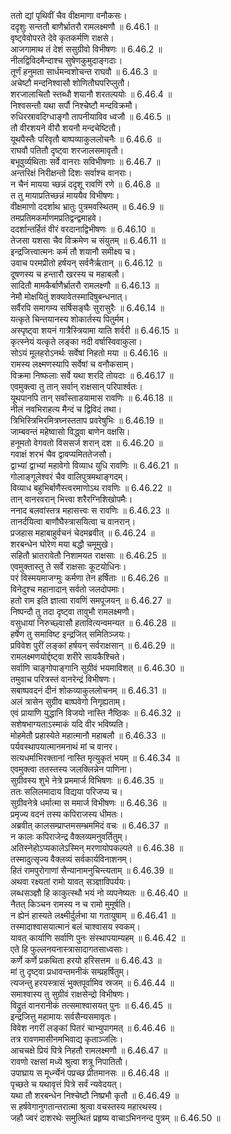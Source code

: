 

  
ततो द्यां पृथिवीं चैव वीक्षमाणा वनौकसः।  
ददृशुः सन्ततौ बाणैर्भ्रातरौ रामलक्ष्मणौ ॥ 6.46.1 ॥   
वृष्ट्वेवोपरते देवे कृतकर्मणि राक्षसे।  
आजगामाथ तं देशं ससुग्रीवो विभीषणः ॥ 6.46.2 ॥   
नीलद्विविदमैन्दाश्च सुषेणकुमुदाङ्गदाः।  
तूर्णं हनुमता सार्धमन्वशोचन्त राघवौ ॥ 6.46.3 ॥   
अचेष्टौ मन्दनिश्वासौ शोणितौघपरिप्लुतौ।  
शरजालाचितौ स्तब्धौ शयानौ शरतल्पयोः ॥ 6.46.4 ॥   
निश्वसन्तौ यथा सर्पौ निश्चेष्टौ मन्दविक्रमौ।  
रुधिरस्रावदिग्धाङ्गौ तापनीयाविव ध्वजौ ॥ 6.46.5 ॥   
तौ वीरशयने वीरौ शयनौ मन्दचेष्टितौ।  
यूथपैस्तैः परिवृतौ बाष्पव्याकुललोचनैः ॥ 6.46.6 ॥   
राघवौ पतितौ दृष्ट्वा शरजालसमावृतौ।  
बभूवुर्व्यथिताः सर्वे वानराः सविभीषणाः ॥ 6.46.7 ॥   
अन्तरिक्षं निरीक्षन्तो दिशः सर्वाश्च वानराः।  
न चैनं मायया च्छन्नं ददृशू रावणिं रणे ॥ 6.46.8 ॥   
त तु मायाप्रतिच्छन्नं माययैव विभीषणः।  
वीक्षमाणो ददर्शाथ भ्रातुः पुत्रमवस्थितम् ॥ 6.46.9 ॥   
तमप्रतिमकर्माणमप्रतिद्वन्द्वमाहवे।  
ददर्शान्तर्हितं वीरं वरदानाद्विभीषणः ॥ 6.46.10 ॥   
तेजसा यशसा चैव विक्रमेण च संयुतम् ॥ 6.46.11 ॥   
इन्द्रजित्त्वात्मनः कर्म तौ शयानौ समीक्ष्य च।  
उवाच परमप्रीतो हर्षयन् सर्वनैर्ऋतान् ॥ 6.46.12 ॥   
दूषणस्य च हन्तारौ खरस्य च महाबलौ।  
सादितौ मामकैर्बाणैर्भ्रातरौ रामलक्ष्णौ ॥ 6.46.13 ॥   
नेमौ मोक्षयितुं शक्यावेतस्मादिषुबन्धनात्।  
सर्वैरपि समागम्य सर्षिसङ्घैः सुरासुरैः ॥ 6.46.14 ॥   
यत्कृते चिन्तयानस्य शोकार्तस्य पितुर्मम।  
अस्पृष्ट्वा शयनं गात्रैस्त्रियामा याति शर्वरी ॥ 6.46.15 ॥   
कृत्स्नेयं यत्कृते लङ्का नदी वर्षास्विवाकुला।  
सोऽयं मूलहरोऽनर्थः सर्वेषां निहतो मया ॥ 6.46.16 ॥   
रामस्य लक्ष्मणस्यापि सर्वेषां च वनौकसाम्।  
विक्रमा निष्फलाः सर्वे यथा शरदि तोयदाः ॥ 6.46.17 ॥   
एवमुक्त्वा तु तान् सर्वान् राक्षसान् परिपार्श्वतः।  
यूथपानपि तान् सर्वांस्ताडयामास रावणिः ॥ 6.46.18 ॥   
नीलं नवभिराहत्य मैन्दं च द्विविदं तथा।  
त्रिभिस्त्रिभिरमित्रघ्नस्तताप प्रवरेषुभिः ॥ 6.46.19 ॥   
जाम्बवन्तं महेष्वासो विद्ध्वा बाणेन वक्षसि।  
हनूमतो वेगवतो विससर्ज शरान् दश ॥ 6.46.20 ॥   
गवाक्षं शरभं चैव द्वावप्यमिततेजसौ।  
द्वाभ्यां द्वाभ्यां महावेगो विव्याध युधि रावणिः ॥ 6.46.21 ॥   
गोलाङ्गूलेश्वरं चैव वालिपुत्रमथाङ्गदम्।  
विव्याध बहुभिर्बाणैस्त्वरमाणोऽथ रावणिः ॥ 6.46.22 ॥   
तान् वानरवरान् भित्त्वा शरैरग्निशिखोपमैः।  
ननाद बलवांस्तत्र महासत्त्वः स रावणिः ॥ 6.46.23 ॥   
तानर्दयित्वा बाणौघैस्त्रासयित्वा च वानरान्।  
प्रजहास महाबाहुर्वचनं चेदमब्रवीत् ॥ 6.46.24 ॥   
शरबन्धेन घोरेण मया बद्धौ चमूमुखे।  
सहितौ भ्रातरावेतौ निशामयत राक्षसाः ॥ 6.46.25 ॥   
एवमुक्तास्तु ते सर्वे राक्षसाः कूटयोधिनः।  
परं विस्मयमाजग्मुः कर्मणा तेन हर्षिताः ॥ 6.46.26 ॥   
विनेदुश्च महानादान् सर्वतो जलदोपमाः।  
हतो राम इति ज्ञात्वा रावणिं समपूजयन् ॥ 6.46.27 ॥   
निष्पन्दौ तु तदा दृष्ट्वा तावुभौ रामलक्ष्मणौ।  
वसुधायां निरुच्छ्वासौ हतावित्यन्वमन्यत ॥ 6.46.28 ॥   
हर्षेण तु समाविष्ट इन्द्रजित् समितिञ्जयः।  
प्रविवेश पुरीं लङ्कां हर्षयन् सर्वराक्षसान् ॥ 6.46.29 ॥   
रामलक्ष्मणयोर्द्दष्ट्वा शरीरे सायकैश्चिते।  
सर्वाणि चाङ्गोपाङ्गानि सुग्रीवं भयमाविशत् ॥ 6.46.30 ॥   
तमुवाच परित्रस्तं वानरेन्द्रं विभीषणः।  
सबाष्पवदनं दीनं शोकव्याकुललोचनम् ॥ 6.46.31 ॥   
अलं त्रासेन सुग्रीव बाष्पवेगो निगृह्यताम्।  
एवं प्रायाणि युद्धानि विजयो नास्ति नैष्ठिकः ॥ 6.46.32 ॥   
सशेषभाग्यताऽस्माकं यदि वीर भविष्यति।  
मोहमेतौ प्रहास्येते महात्मानौ महाबलौ ॥ 6.46.33 ॥   
पर्यवस्थापयात्मानमनाथं मां च वानर।  
सत्यधर्माभिरक्तानां नास्ति मृत्युकृतं भयम् ॥ 6.46.34 ॥   
एवमुक्त्वा ततस्तस्य जलक्लिन्नेन पाणिना।  
सुग्रीवस्य शुभे नेत्रे प्रममार्ज विभिषणः ॥ 6.46.35 ॥   
ततः सलिलमादाय विद्यया परिजप्य च।  
सुग्रीवनेत्रे धर्मात्मा स ममार्ज विभीषणः ॥ 6.46.36 ॥   
प्रमृज्य वदनं तस्य कपिराजस्य धीमतः।  
अब्रवीत् कालसम्प्राप्तमसम्भ्रममिदं वचः ॥ 6.46.37 ॥   
न कालः कपिराजेन्द्र वैक्लव्यमनुवर्तितुम्।  
अतिस्नेहोऽप्यकालेऽस्मिन् मरणायोपकल्पते ॥ 6.46.38 ॥   
तस्मादुत्सृज्य वैक्लव्यं सर्वकार्यविनाशनम्।  
हितं रामपुरोगाणां सैन्यानामनुचिन्त्यताम् ॥ 6.46.39 ॥   
अथवा रक्ष्यतां रामो यावत् सञ्ज्ञाविपर्ययः।  
लब्धसञ्ज्ञौ हि काकुत्स्थौ भयं नो व्यपनेष्यतः ॥ 6.46.40 ॥   
नैतत् किञ्चन रामस्य न च रामो मुमूर्षति।  
न ह्येनं हास्यते लक्ष्मीर्दुर्लभा या गतायुषाम् ॥ 6.46.41 ॥   
तस्मादाश्वासयात्मानं बलं चाश्वासय स्वकम्।  
यावत् कार्याणि सर्वाणि पुनः संस्थापयाम्यहम् ॥ 6.46.42 ॥   
एते हि फुल्लनयनास्त्रासादागतसाध्वसाः।  
कर्णे कर्णे प्रकथिता हरयो हरिसत्तम ॥ 6.46.43 ॥   
मां तु दृष्ट्वा प्रधावन्तमनीकं सम्प्रहर्षितुम्।  
त्यजन्तु हरयस्त्रासं भुक्तपूर्वामिव स्रजम् ॥ 6.46.44 ॥   
समाश्वास्य तु सुग्रीवं राक्षसेन्द्रो विभीषणः।  
विद्रुतं वानरानीकं तत्समाश्वासयत् पुनः ॥ 6.46.45 ॥   
इन्द्रजित्तु महामायः सर्वसैन्यसमावृतः।  
विवेश नगरीं लङ्कां पितरं चाभ्युपागमत् ॥ 6.46.46 ॥   
तत्र रावणमासीनमभिवाद्य कृताञ्जलिः।  
आचचक्षे प्रियं पित्रे निहतौ रामलक्ष्मणौ ॥ 6.46.47 ॥   
रावणो रक्षसां मध्ये श्रुत्वा शत्रू निपातितौ।  
उपाघ्राय स मूर्ध्न्येनं पप्रच्छ प्रीतमानसः ॥ 6.46.48 ॥   
पृच्छते च यथावृत्तं पित्रे सर्वं न्यवेदयत्।  
यथा तौ शरबन्धेन निश्चेष्टौ निष्प्रभौ कृतौ ॥ 6.46.49 ॥   
स हर्षवेगानुगतान्तरात्मा श्रुत्वा वचस्तस्य महारथस्य।  
जहौ ज्वरं दाशरथेः समुत्थितं प्रहृष्य वाचाऽभिननन्द पुत्रम् ॥ 6.46.50 ॥   
